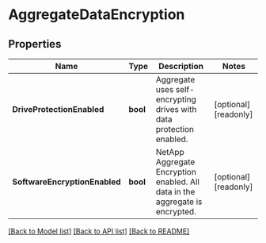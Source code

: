 # AggregateDataEncryption

## Properties

Name | Type | Description | Notes
------------ | ------------- | ------------- | -------------
**DriveProtectionEnabled** | **bool** | Aggregate uses self-encrypting drives with data protection enabled. | [optional] [readonly] 
**SoftwareEncryptionEnabled** | **bool** | NetApp Aggregate Encryption enabled. All data in the aggregate is encrypted. | [optional] [readonly] 

[[Back to Model list]](../README.md#documentation-for-models) [[Back to API list]](../README.md#documentation-for-api-endpoints) [[Back to README]](../README.md)


